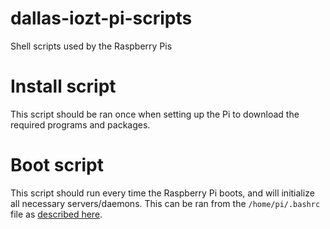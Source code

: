 # dallas-iozt-pi-scripts
Shell scripts used by the Raspberry Pis

# Install script

This script should be ran once when setting up the Pi to download the required programs and packages.

# Boot script

This script should run every time the Raspberry Pi boots, and will initialize all necessary servers/daemons. This can be ran from the `/home/pi/.bashrc` file as [described here](https://www.dexterindustries.com/howto/run-a-program-on-your-raspberry-pi-at-startup/#bash).
